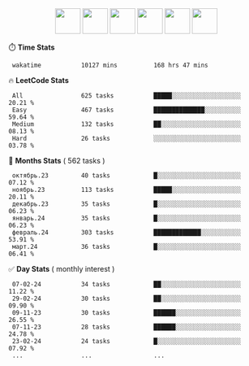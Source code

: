<div align="center"><img src="https://assets.leetcode.com/static_assets/marketing/2024-50-lg.png" width="50" height="50"> <img src="https://assets.leetcode.com/static_assets/marketing/lg50.png" width="50" height="50"> <img src="https://leetcode.com/static/images/badges/dcc-2024-2.png" width="50" height="50"> <img src="https://leetcode.com/static/images/badges/dcc-2024-1.png" width="50" height="50"> <img src="https://leetcode.com/static/images/badges/dcc-2023-12.png" width="50" height="50"> <img src="https://leetcode.com/static/images/badges/dcc-2023-11.png" width="50" height="50"> </div>

⏱️ **Time Stats**
```text
 wakatime           10127 mins          168 hrs 47 mins     
```

🔥 **LeetCode Stats**
```text
 All                625 tasks           █████░░░░░░░░░░░░░░░░░░░  20.21 %             
 Easy               467 tasks           ██████████████░░░░░░░░░░  59.64 %             
 Medium             132 tasks           ██░░░░░░░░░░░░░░░░░░░░░░  08.13 %             
 Hard               26 tasks            ░░░░░░░░░░░░░░░░░░░░░░░░  03.78 %             
```

👊 **Months Stats** ( 562 tasks )
```text
 октябрь.23         40 tasks            █░░░░░░░░░░░░░░░░░░░░░░░  07.12 %             
 ноябрь.23          113 tasks           █████░░░░░░░░░░░░░░░░░░░  20.11 %             
 декабрь.23         35 tasks            █░░░░░░░░░░░░░░░░░░░░░░░  06.23 %             
 январь.24          35 tasks            █░░░░░░░░░░░░░░░░░░░░░░░  06.23 %             
 февраль.24         303 tasks           █████████████░░░░░░░░░░░  53.91 %             
 март.24            36 tasks            █░░░░░░░░░░░░░░░░░░░░░░░  06.41 %             
```

✅ **Day Stats** ( monthly interest )
```text
 07-02-24           34 tasks            ██░░░░░░░░░░░░░░░░░░░░░░  11.22 %             
 29-02-24           30 tasks            ██░░░░░░░░░░░░░░░░░░░░░░  09.90 %             
 09-11-23           30 tasks            ██████░░░░░░░░░░░░░░░░░░  26.55 %             
 07-11-23           28 tasks            ██████░░░░░░░░░░░░░░░░░░  24.78 %             
 23-02-24           24 tasks            █░░░░░░░░░░░░░░░░░░░░░░░  07.92 %             
 ...                ...                 ...                 
```

